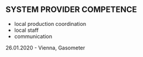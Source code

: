 ## SYSTEM PROVIDER COMPETENCE

+ local production coordination
+ local staff
+ communication

26.01.2020 - Vienna, Gasometer